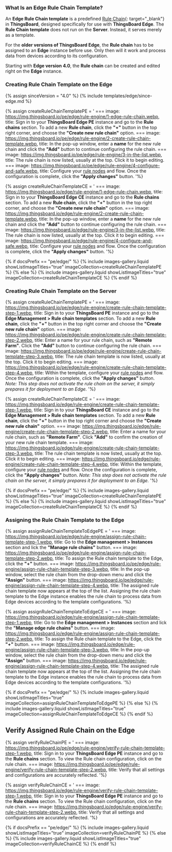 ### What Is an Edge Rule Chain Template?

An **Edge Rule Chain template** is a predefined [Rule Chain](/docs/user-guide/rule-engine-2-0/overview/#rule-chain){: target="_blank"} in **ThingsBoard**, designed specifically for use with **ThingsBoard Edge**. 
The **Rule Chain template** does not run on the **Server**. 
Instead, it serves merely as a template. 

For the **older versions of ThingsBoard Edge**, the **Rule chain** has to be assigned to an **Edge** instance before use. Only then will it work and process data from devices according to its configuration.

Starting with **Edge version 4.0**, the **Rule chain** can be created and edited right on the **Edge** instance.

### Creating Rule Chain Template on the Edge

{% assign sinceVersion = "4.0" %}
{% include templates/edge/since-edge.md %}

{% assign createRuleChainTemplatePE = '
    ===
        image: https://img.thingsboard.io/pe/edge/rule-engine/1-edge-rule-chain.webp,
        title: Sign in to your <b>ThingsBoard Edge PE</b> instance and go to the <b>Rule chains</b> section. To add a new <b>Rule chain</b>, click the <b>"+"</b> button in the top right corner, and choose the <b>"Create new rule chain"</b> option.
    ===
        image: https://img.thingsboard.io/pe/edge/rule-engine/2-create-rule-chain-template.webp,
        title: In the pop-up window, enter a <b>name</b> for the new rule chain and click the <b>"Add"</b> button to continue configuring the rule chain.
    ===
        image: https://img.thingsboard.io/pe/edge/rule-engine/3-in-the-list.webp,
        title: The rule chain is now listed, usually at the top. Click it to begin editing.
    ===
        image: https://img.thingsboard.io/pe/edge/rule-engine/4-configure-and-safe.webp,
        title: Configure your <a href="/docs/pe/user-guide/rule-engine-2-0/overview/#rule-node" target="_blank">rule nodes</a> and flow. Once the configuration is complete, click the <b>"Apply changes"</b> button.
'%}

{% assign createRuleChainTemplateCE = '
    ===
        image: https://img.thingsboard.io/edge/rule-engine/1-edge-rule-chain.webp,
        title: Sign in to your <b>ThingsBoard Edge CE</b> instance and go to the <b>Rule chains</b> section. To add a new <b>Rule chain</b>, click the <b>"+"</b> button in the top right corner, and choose the <b>"Create new rule chain"</b> option.
    ===
        image: https://img.thingsboard.io/edge/rule-engine/2-create-rule-chain-template.webp,
        title: In the pop-up window, enter a <b>name</b> for the new rule chain and click the <b>"Add"</b> button to continue configuring the rule chain.
    ===
        image: https://img.thingsboard.io/edge/rule-engine/3-in-the-list.webp,
        title: The rule chain is now listed, usually at the top. Click it to begin editing.
    ===
        image: https://img.thingsboard.io/edge/rule-engine/4-configure-and-safe.webp,
        title: Configure your <a href="/docs/user-guide/rule-engine-2-0/overview/#rule-node" target="_blank">rule nodes</a> and flow. Once the configuration is complete, click the <b>"Apply changes"</b> button.
'%}

{% if docsPrefix == "pe/edge/" %}
{% include images-gallery.liquid showListImageTitles="true" imageCollection=createRuleChainTemplatePE %}
{% else %}
{% include images-gallery.liquid showListImageTitles="true" imageCollection=createRuleChainTemplateCE %}
{% endif %}

### Creating Rule Chain Template on the Server

{% assign createRuleChainTemplatePE = '
    ===
        image: https://img.thingsboard.io/pe/edge/rule-engine/create-rule-chain-template-step-1.webp,
        title: Sign in to your <b>ThingsBoard PE</b> instance and go to the <b>Edge Management > Rule chain templates</b> section. To add a new **Rule chain**, click the <b>"+"</b> button in the top right corner and choose the <b>"Create new rule chain"</b> option.
    ===
        image: https://img.thingsboard.io/pe/edge/rule-engine/create-rule-chain-template-step-2.webp,
        title: Enter a name for your rule chain, such as <b>"Remote Farm"</b>. Click the <b>"Add"</b> button to continue configuring the rule chain.
    ===
        image: https://img.thingsboard.io/pe/edge/rule-engine/create-rule-chain-template-step-3.webp,
        title: The rule chain template is now listed, usually at the top. Click it to begin editing.
    ===
        image: https://img.thingsboard.io/pe/edge/rule-engine/create-rule-chain-template-step-4.webp,
        title: Within the template, configure your <a href="/docs/pe/user-guide/rule-engine-2-0/overview/#rule-node" target="_blank">rule nodes</a> and flow. Once the configuration is complete, click the <b>"Apply changes"</b> button. <i>Note: This step does not activate the rule chain on the server, it simply prepares it for deployment to an Edge.</i>
'%}

{% assign createRuleChainTemplateCE = '
    ===
        image: https://img.thingsboard.io/edge/rule-engine/create-rule-chain-template-step-1.webp,
        title: Sign in to your <b>ThingsBoard CE</b> instance and go to the <b>Edge Management > Rule chain templates</b> section. To add a new <b>Rule chain</b>, click the <b>"+"</b> button in the top right corner and choose the <b>"Create new rule chain"</b> option.
    ===
        image: https://img.thingsboard.io/edge/rule-engine/create-rule-chain-template-step-2.webp,
        title: Enter a name for your rule chain, such as <b>"Remote Farm"</b>. Click <b>"Add"</b> to confirm the creation of your new rule chain template.
    ===
        image: https://img.thingsboard.io/edge/rule-engine/create-rule-chain-template-step-3.webp,
        title: The rule chain template is now listed, usually at the top. Click it to begin editing.
    ===
        image: https://img.thingsboard.io/edge/rule-engine/create-rule-chain-template-step-4.webp,
        title: Within the template, configure your <a href="/docs/user-guide/rule-engine-2-0/overview/#rule-node" target="_blank">rule nodes</a> and flow. Once the configuration is complete, click the <b>"Apply changes"</b> button. <i>Note: This step does not activate the rule chain on the server, it simply prepares it for deployment to an Edge.</i>
'%}

{% if docsPrefix == "pe/edge/" %}
{% include images-gallery.liquid showListImageTitles="true" imageCollection=createRuleChainTemplatePE %}
{% else %}
{% include images-gallery.liquid showListImageTitles="true" imageCollection=createRuleChainTemplateCE %}
{% endif %}

### Assigning the Rule Chain Template to the Edge

{% assign assignRuleChainTemplateToEdgePE = '
    ===
        image: https://img.thingsboard.io/pe/edge/rule-engine/assign-rule-chain-template-step-1.webp,
        title: Go to the <b>Edge management > Instances</b> section and lick the <b>"Manage rule chains"</b> button.
    ===
        image: https://img.thingsboard.io/pe/edge/rule-engine/assign-rule-chain-template-step-2.webp,
        title: To assign the Rule chain template to the Edge, click the <b>"+"</b> button.
    ===
        image: https://img.thingsboard.io/pe/edge/rule-engine/assign-rule-chain-template-step-3.webp,
        title: In the pop-up window, select the rule chain from the drop-down menu and click the <b>"Assign"</b> button.
    ===
        image: https://img.thingsboard.io/pe/edge/rule-engine/assign-rule-chain-template-step-4.webp,
        title: The assigned rule chain template now appears at the top of the list. Assigning the rule chain template to the Edge instance enables the rule chain to process data from Edge devices according to the template configurations.
'%}

{% assign assignRuleChainTemplateToEdgeCE = '
    ===
        image: https://img.thingsboard.io/edge/rule-engine/assign-rule-chain-template-step-1.webp,
        title: Go to the <b>Edge management > Instances</b> section and lick the <b>"Manage edge rule chains"</b> button.
    ===
        image: https://img.thingsboard.io/edge/rule-engine/assign-rule-chain-template-step-2.webp,
        title: To assign the Rule chain template to the Edge, click the <b>"+"</b> button.
    ===
        image: https://img.thingsboard.io/edge/rule-engine/assign-rule-chain-template-step-3.webp,
        title: In the pop-up window, select the rule chain from the drop-down menu and click the <b>"Assign"</b> button.
    ===
        image: https://img.thingsboard.io/edge/rule-engine/assign-rule-chain-template-step-4.webp,
        title: The assigned rule chain template now appears at the top of the list. Assigning the rule chain template to the Edge instance enables the rule chain to process data from Edge devices according to the template configurations.
'%}

{% if docsPrefix == "pe/edge/" %}
{% include images-gallery.liquid showListImageTitles="true" imageCollection=assignRuleChainTemplateToEdgePE %}
{% else %}
{% include images-gallery.liquid showListImageTitles="true" imageCollection=assignRuleChainTemplateToEdgeCE %}
{% endif %}

## Verify Assigned Rule Chain on the Edge

{% assign verifyRuleChainPE = '
    ===
        image: https://img.thingsboard.io/pe/edge/rule-engine/verify-rule-chain-template-step-1.webp,
        title: Sign in to your <b>ThingsBoard Edge PE</b> instance and go to the <b>Rule chains</b> section. To view the Rule chain configuration, click on the rule chain.
    ===
        image: https://img.thingsboard.io/pe/edge/rule-engine/verify-rule-chain-template-step-2.webp,
        title: Verify that all settings and configurations are accurately reflected.
'%}

{% assign verifyRuleChainCE = '
    ===
        image: https://img.thingsboard.io/edge/rule-engine/verify-rule-chain-template-step-1.webp,
        title: Sign in to your <b>ThingsBoard Edge PE</b> instance and go to the <b>Rule chains</b> section. To view the Rule chain configuration, click on the rule chain.
    ===
        image: https://img.thingsboard.io/edge/rule-engine/verify-rule-chain-template-step-2.webp,
        title: Verify that all settings and configurations are accurately reflected.
'%}

{% if docsPrefix == "pe/edge/" %}
{% include images-gallery.liquid showListImageTitles="true" imageCollection=verifyRuleChainPE %}
{% else %}
{% include images-gallery.liquid showListImageTitles="true" imageCollection=verifyRuleChainCE %}
{% endif %}

